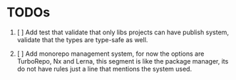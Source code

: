 # TODOs

1. [ ] Add test that validate that only libs projects can have publish system, validate that the types are type-safe as well.

2. [ ] Add monorepo management system, for now the options are TurboRepo, Nx and Lerna, this segment is like the package manager, its do not have rules just a line that mentions the system used.
